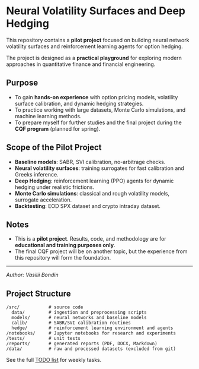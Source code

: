 # Neural Volatility Surfaces and Deep Hedging

This repository contains a **pilot project** focused on building neural network volatility surfaces and reinforcement learning agents for option hedging.  

The project is designed as a **practical playground** for exploring modern approaches in quantitative finance and financial engineering.  

## Purpose

- To gain **hands-on experience** with option pricing models, volatility surface calibration, and dynamic hedging strategies.  
- To practice working with large datasets, Monte Carlo simulations, and machine learning methods.  
- To prepare myself for further studies and the final project during the **CQF program** (planned for spring).  

## Scope of the Pilot Project

- **Baseline models**: SABR, SVI calibration, no-arbitrage checks.  
- **Neural volatility surfaces**: training surrogates for fast calibration and Greeks inference.  
- **Deep Hedging**: reinforcement learning (PPO) agents for dynamic hedging under realistic frictions.  
- **Monte Carlo simulations**: classical and rough volatility models, surrogate acceleration.  
- **Backtesting**: EOD SPX dataset and crypto intraday dataset.

## Notes

- This is a **pilot project**. Results, code, and methodology are for **educational and training purposes only**.  
- The final CQF project will be on another topic, but the experience from this repository will form the foundation.  

---

*Author: Vasilii Bondin*  

## Project Structure

```
/src/           # source code
  data/         # ingestion and preprocessing scripts
  models/       # neural networks and baseline models
  calib/        # SABR/SVI calibration routines
  hedge/        # reinforcement learning environment and agents
/notebooks/     # Jupyter notebooks for research and experiments
/tests/         # unit tests
/reports/       # generated reports (PDF, DOCX, Markdown)
/data/          # raw and processed datasets (excluded from git)
```

See the full [TODO list](TODO.md) for weekly tasks.
